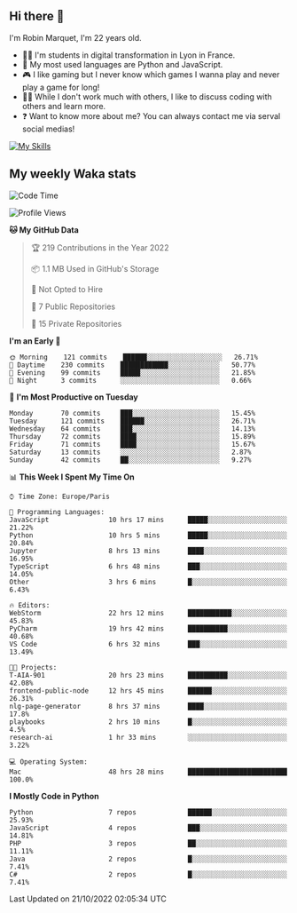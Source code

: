 ## Hi there 👋

I'm Robin Marquet, I'm 22 years old.

- 👨‍💻 I'm students in digital transformation in Lyon in France.
- 🌱 My most used languages are Python and JavaScript.
- 🎮 I like gaming but I never know which games I wanna play and never play a game for long!
- 👯‍♀️ While I don't work much with others, I like to discuss coding with others and learn more.
- ❓ Want to know more about me? You can always contact me via serval social medias!

[![My Skills](https://skillicons.dev/icons?i=js,html,css,docker,express,figma,firebase,graphql,mongodb,mysql,nodejs,py,react,ts,vue)](https://skillicons.dev)

## My weekly Waka stats

<!--START_SECTION:waka-->
![Code Time](http://img.shields.io/badge/Code%20Time-2%2C692%20hrs%2028%20mins-blue)

![Profile Views](http://img.shields.io/badge/Profile%20Views-0-blue)

**🐱 My GitHub Data** 

> 🏆 219 Contributions in the Year 2022
 > 
> 📦 1.1 MB Used in GitHub's Storage 
 > 
> 🚫 Not Opted to Hire
 > 
> 📜 7 Public Repositories 
 > 
> 🔑 15 Private Repositories  
 > 
**I'm an Early 🐤** 

```text
🌞 Morning    121 commits    ██████░░░░░░░░░░░░░░░░░░░   26.71% 
🌆 Daytime    230 commits    ████████████░░░░░░░░░░░░░   50.77% 
🌃 Evening    99 commits     █████░░░░░░░░░░░░░░░░░░░░   21.85% 
🌙 Night      3 commits      ░░░░░░░░░░░░░░░░░░░░░░░░░   0.66%

```
📅 **I'm Most Productive on Tuesday** 

```text
Monday       70 commits     ███░░░░░░░░░░░░░░░░░░░░░░   15.45% 
Tuesday      121 commits    ██████░░░░░░░░░░░░░░░░░░░   26.71% 
Wednesday    64 commits     ███░░░░░░░░░░░░░░░░░░░░░░   14.13% 
Thursday     72 commits     ████░░░░░░░░░░░░░░░░░░░░░   15.89% 
Friday       71 commits     ████░░░░░░░░░░░░░░░░░░░░░   15.67% 
Saturday     13 commits     ░░░░░░░░░░░░░░░░░░░░░░░░░   2.87% 
Sunday       42 commits     ██░░░░░░░░░░░░░░░░░░░░░░░   9.27%

```


📊 **This Week I Spent My Time On** 

```text
⌚︎ Time Zone: Europe/Paris

💬 Programming Languages: 
JavaScript               10 hrs 17 mins      █████░░░░░░░░░░░░░░░░░░░░   21.22% 
Python                   10 hrs 5 mins       █████░░░░░░░░░░░░░░░░░░░░   20.84% 
Jupyter                  8 hrs 13 mins       ████░░░░░░░░░░░░░░░░░░░░░   16.95% 
TypeScript               6 hrs 48 mins       ███░░░░░░░░░░░░░░░░░░░░░░   14.05% 
Other                    3 hrs 6 mins        █░░░░░░░░░░░░░░░░░░░░░░░░   6.43%

🔥 Editors: 
WebStorm                 22 hrs 12 mins      ███████████░░░░░░░░░░░░░░   45.83% 
PyCharm                  19 hrs 42 mins      ██████████░░░░░░░░░░░░░░░   40.68% 
VS Code                  6 hrs 32 mins       ███░░░░░░░░░░░░░░░░░░░░░░   13.49%

🐱‍💻 Projects: 
T-AIA-901                20 hrs 23 mins      ██████████░░░░░░░░░░░░░░░   42.08% 
frontend-public-node     12 hrs 45 mins      ██████░░░░░░░░░░░░░░░░░░░   26.31% 
nlg-page-generator       8 hrs 37 mins       ████░░░░░░░░░░░░░░░░░░░░░   17.8% 
playbooks                2 hrs 10 mins       █░░░░░░░░░░░░░░░░░░░░░░░░   4.5% 
research-ai              1 hr 33 mins        ░░░░░░░░░░░░░░░░░░░░░░░░░   3.22%

💻 Operating System: 
Mac                      48 hrs 28 mins      █████████████████████████   100.0%

```

**I Mostly Code in Python** 

```text
Python                   7 repos             ██████░░░░░░░░░░░░░░░░░░░   25.93% 
JavaScript               4 repos             ███░░░░░░░░░░░░░░░░░░░░░░   14.81% 
PHP                      3 repos             ██░░░░░░░░░░░░░░░░░░░░░░░   11.11% 
Java                     2 repos             █░░░░░░░░░░░░░░░░░░░░░░░░   7.41% 
C#                       2 repos             █░░░░░░░░░░░░░░░░░░░░░░░░   7.41%

```



 Last Updated on 21/10/2022 02:05:34 UTC
<!--END_SECTION:waka-->
